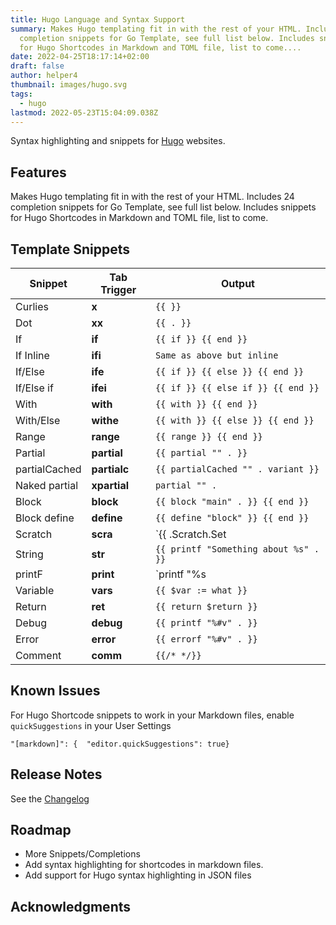 ```yaml
---
title: Hugo Language and Syntax Support
summary: Makes Hugo templating fit in with the rest of your HTML. Includes 24
  completion snippets for Go Template, see full list below. Includes snippets
  for Hugo Shortcodes in Markdown and TOML file, list to come....
date: 2022-04-25T18:17:14+02:00
draft: false
author: helper4
thumbnail: images/hugo.svg
tags:
  - hugo
lastmod: 2022-05-23T15:04:09.038Z
---
```


Syntax highlighting and snippets for [Hugo](https://gohugo.io/ "https://gohugo.io/") websites.

## Features

Makes Hugo templating fit in with the rest of your HTML.
Includes 24 completion snippets for Go Template, see full list below.
Includes snippets for Hugo Shortcodes in Markdown and TOML file, list to come.

## Template Snippets

| Snippet       | Tab Trigger  | Output                                |
| ------------- | ------------ | ------------------------------------- |
| Curlies       | **x**        | `{{ }}`                               |
| Dot           | **xx**       | `{{ . }}`                             |
| If            | **if**       | `{{ if }} {{ end }}`                  |
| If Inline     | **ifi**      | `Same as above but inline`            |
| If/Else       | **ife**      | `{{ if }} {{ else }} {{ end }}`       |
| If/Else if    | **ifei**     | `{{ if }} {{ else if }} {{ end }}`    |
| With          | **with**     | `{{ with }} {{ end }}`                |
| With/Else     | **withe**    | `{{ with }} {{ else }} {{ end }}`     |
| Range         | **range**    | `{{ range }} {{ end }}`               |
| Partial       | **partial**  | `{{ partial "" . }}`                  |
| partialCached | **partialc** | `{{ partialCached "" . variant }}`    |
| Naked partial | **xpartial** | `partial "" .`                        |
| Block         | **block**    | `{{ block "main" . }} {{ end }}`      |
| Block define  | **define**   | `{{ define "block" }} {{ end }}`      |
| Scratch       | **scra**     | `{{ .Scratch.Set                      |
| String        | **str**      | `{{ printf "Something about %s" . }}` |
| printF        | **print**    | `printf "%s                           |
| Variable      | **vars**     | `{{ $var := what }}`                  |
| Return        | **ret**      | `{{ return $return }}`                |
| Debug         | **debug**    | `{{ printf "%#v" . }}`                |
| Error         | **error**    | `{{ errorf "%#v" . }}`                |
| Comment       | **comm**     | `{{/* */}}`                           |

## Known Issues

For Hugo Shortcode snippets to work in your Markdown files, enable `quickSuggestions` in your User Settings

```
"[markdown]": {  "editor.quickSuggestions": true}

```

## Release Notes

See the [Changelog](https://github.com/budparr/language-hugo-vscode/blob/master/CHANGELOG.md "https://github.com/budparr/language-hugo-vscode/blob/master/CHANGELOG.md")

## Roadmap

- More Snippets/Completions
- Add syntax highlighting for shortcodes in markdown files.
- Add support for Hugo syntax highlighting in JSON files

## Acknowledgments
